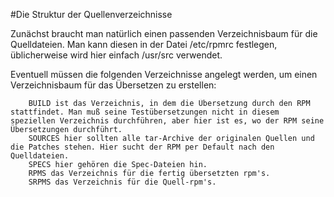 #Die Struktur der Quellenverzeichnisse

Zunächst braucht man natürlich einen passenden Verzeichnisbaum für die Quelldateien. Man kann diesen in der Datei /etc/rpmrc festlegen, üblicherweise wird hier einfach /usr/src verwendet.

Eventuell müssen die folgenden Verzeichnisse angelegt werden, um einen Verzeichnisbaum für das Übersetzen zu erstellen:
~~~
    BUILD ist das Verzeichnis, in dem die Übersetzung durch den RPM stattfindet. Man muß seine Testübersetzungen nicht in diesem speziellen Verzeichnis durchführen, aber hier ist es, wo der RPM seine Übersetzungen durchführt.
    SOURCES hier sollten alle tar-Archive der originalen Quellen und die Patches stehen. Hier sucht der RPM per Default nach den Quelldateien.
    SPECS hier gehören die Spec-Dateien hin.
    RPMS das Verzeichnis für die fertig übersetzten rpm's.
    SRPMS das Verzeichnis für die Quell-rpm's.
~~~
